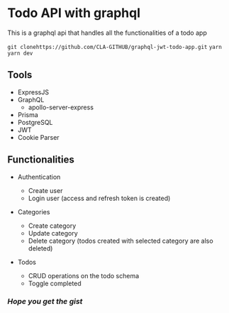 # Todo API with graphql
This is a graphql api that handles all the functionalities of a todo app

`git clonehttps://github.com/CLA-GITHUB/graphql-jwt-todo-app.git`
`yarn`
`yarn dev`

## Tools
- ExpressJS
- GraphQL
  - apollo-server-express
- Prisma
- PostgreSQL
- JWT
- Cookie Parser

## Functionalities
- Authentication
  - Create user
  - Login user (access and refresh token is created)
  
- Categories
  - Create category
  - Update category
  - Delete category (todos created with selected category are also deleted)
  
- Todos
   - CRUD operations on the todo schema
   - Toggle completed
### *Hope you get the gist*
